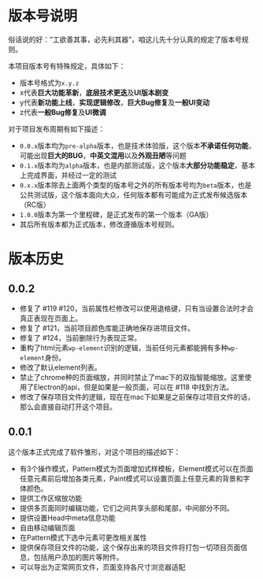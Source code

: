# 版本号说明

俗话说的好：“工欲善其事，必先利其器”，咱这儿先十分认真的规定了版本号规则。

本项目版本号有特殊规定，具体如下：

* 版本号格式为`x.y.z`
* x代表**巨大功能革新**，**底层技术更迭**及**UI版本剧变**
* y代表**新功能上线**，**实现逻辑修改**，**巨大Bug修复**及**一般UI变动**
* z代表**一般Bug修复**及**UI微调**

对于项目发布周期有如下描述：

* `0.0.x`版本均为`pre-alpha`版本，也是技术体验版，这个版本**不承诺任何功能**，可能出现**巨大的BUG**，**中英文混用**以及**外观丑陋**等问题
* `0.1.x`版本均为`alpha`版本，也是内部测试版，这个版本**大部分功能稳定**，基本上完成界面，并经过一定的测试
* `0.x.x`版本除去上面两个类型的版本号之外的所有版本号均为`beta`版本，也是公共测试版，这个版本面向大众，任何版本都有可能成为正式发布候选版本（RC版）
* `1.0.0`版本为第一个里程碑，是正式发布的第一个版本（GA版）
* 其后所有版本都为正式版本，修改遵循版本号规则。

# 版本历史

## 0.0.2

* 修复了 #119 #120，当前属性栏修改可以使用退格键，只有当设置合法时才会真正表现在页面上。
* 修复了 #121，当前项目颜色库能正确地保存进项目文件。
* 修复了 #124，当前删除行为表现正常。
* 重构了html元素`wp-element`识别的逻辑，当前任何元素都能拥有多种`wp-element`身份。
* 修改了默认element列表。
* 禁止了chrome种的页面缩放，并同时禁止了mac下的双指智能缩放。这里使用了Electron的api，但是如果是一般页面，可以在 #118 中找到方法。
* 修改了保存项目文件的逻辑，现在在mac下如果是之前保存过项目文件的话，那么会直接自动打开这个项目。

## 0.0.1

这个版本正式完成了软件雏形，对这个项目的描述如下：

* 有3个操作模式，Pattern模式为页面增加式样模板，Element模式可以在页面任意元素前后增加各类元素，Paint模式可以设置页面上任意元素的背景和字体颜色。
* 提供工作区缩放功能
* 提供多页面同时编辑功能，它们之间共享头部和尾部，中间部分不同。
* 提供设置Head中meta信息功能
* 自由移动编辑页面
* 在Pattern模式下选中元素可更改相关属性
* 提供保存项目文件的功能，这个保存出来的项目文件将打包一切项目页面信息，包括用户添加的图片等附件。
* 可以导出为正常网页文件，页面支持各尺寸浏览器适配